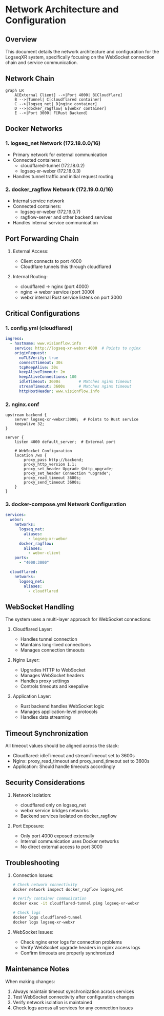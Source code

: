 # Network Architecture and Configuration

## Overview

This document details the network architecture and configuration for the LogseqXR system, specifically focusing on the WebSocket connection chain and service communication.

## Network Chain

```mermaid
graph LR
    A[External Client] -->|Port 4000| B[Cloudflare]
    B -->|Tunnel| C[cloudflared container]
    C -->|logseq_net| D[nginx container]
    D -->|docker_ragflow| E[webxr container]
    E -->|Port 3000| F[Rust Backend]
```

## Docker Networks

### 1. logseq_net Network (172.18.0.0/16)
- Primary network for external communication
- Connected containers:
  - cloudflared-tunnel (172.18.0.2)
  - logseq-xr-webxr (172.18.0.3)
- Handles tunnel traffic and initial request routing

### 2. docker_ragflow Network (172.19.0.0/16)
- Internal service network
- Connected containers:
  - logseq-xr-webxr (172.19.0.7)
  - ragflow-server and other backend services
- Handles internal service communication

## Port Forwarding Chain

1. External Access:
   - Client connects to port 4000
   - Cloudflare tunnels this through cloudflared

2. Internal Routing:
   - cloudflared → nginx (port 4000)
   - nginx → webxr service (port 3000)
   - webxr internal Rust service listens on port 3000

## Critical Configurations

### 1. config.yml (cloudflared)
```yaml
ingress:
  - hostname: www.visionflow.info
    service: http://logseq-xr-webxr:4000  # Points to nginx
    originRequest:
      noTLSVerify: true
      connectTimeout: 30s
      tcpKeepAlive: 30s
      keepAliveTimeout: 2m
      keepAliveConnections: 100
      idleTimeout: 3600s        # Matches nginx timeout
      streamTimeout: 3600s      # Matches nginx timeout
      httpHostHeader: www.visionflow.info
```

### 2. nginx.conf
```nginx
upstream backend {
    server logseq-xr-webxr:3000;  # Points to Rust service
    keepalive 32;
}

server {
    listen 4000 default_server;  # External port

    # WebSocket Configuration
    location /ws {
        proxy_pass http://backend;
        proxy_http_version 1.1;
        proxy_set_header Upgrade $http_upgrade;
        proxy_set_header Connection "upgrade";
        proxy_read_timeout 3600s;
        proxy_send_timeout 3600s;
    }
}
```

### 3. docker-compose.yml Network Configuration
```yaml
services:
  webxr:
    networks:
      logseq_net:
        aliases:
          - logseq-xr-webxr
      docker_ragflow:
        aliases:
          - webxr-client
    ports:
      - "4000:3000"

  cloudflared:
    networks:
      logseq_net:
        aliases:
          - cloudflared
```

## WebSocket Handling

The system uses a multi-layer approach for WebSocket connections:

1. Cloudflared Layer:
   - Handles tunnel connection
   - Maintains long-lived connections
   - Manages connection timeouts

2. Nginx Layer:
   - Upgrades HTTP to WebSocket
   - Manages WebSocket headers
   - Handles proxy settings
   - Controls timeouts and keepalive

3. Application Layer:
   - Rust backend handles WebSocket logic
   - Manages application-level protocols
   - Handles data streaming

## Timeout Synchronization

All timeout values should be aligned across the stack:
- Cloudflared: idleTimeout and streamTimeout set to 3600s
- Nginx: proxy_read_timeout and proxy_send_timeout set to 3600s
- Application: Should handle timeouts accordingly

## Security Considerations

1. Network Isolation:
   - cloudflared only on logseq_net
   - webxr service bridges networks
   - Backend services isolated on docker_ragflow

2. Port Exposure:
   - Only port 4000 exposed externally
   - Internal communication uses Docker networks
   - No direct external access to port 3000

## Troubleshooting

1. Connection Issues:
   ```bash
   # Check network connectivity
   docker network inspect docker_ragflow logseq_net
   
   # Verify container communication
   docker exec -it cloudflared-tunnel ping logseq-xr-webxr
   
   # Check logs
   docker logs cloudflared-tunnel
   docker logs logseq-xr-webxr
   ```

2. WebSocket Issues:
   - Check nginx error logs for connection problems
   - Verify WebSocket upgrade headers in nginx access logs
   - Confirm timeouts are properly synchronized

## Maintenance Notes

When making changes:
1. Always maintain timeout synchronization across services
2. Test WebSocket connectivity after configuration changes
3. Verify network isolation is maintained
4. Check logs across all services for any connection issues
